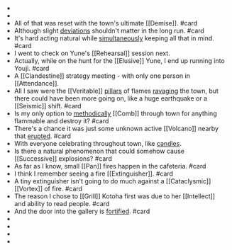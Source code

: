 -
-
- All of that was reset with the town's ultimate [[Demise]]. #card
- Although slight [deviations]([[Deviation]]) shouldn't matter in the long run. #card
- It's hard acting natural while [simultaneously]([[Simultaneous]]) keeping all that in mind. #card
- I went to check on Yune's [[Rehearsal]] session next.
- Actually, while on the hunt for the [[Elusive]] Yune, I end up running into Youji. #card
- A [[Clandestine]] strategy meeting - with only one person in [[Attendance]].
- All I saw were the [[Veritable]] [pillars]([[Pillar]]) of flames [ravaging]([[Ravage]]) the town, but there could have been more going on, like a huge earthquake or a [[Seismic]] shift. #card
- Is my only option to [methodically]([[Methodical]]) [[Comb]] through town for anything flammable and destroy it? #card
- There's a chance it was just some unknown active [[Volcano]] nearby that [erupted]([[Erupt]]). #card
- With everyone celebrating throughout town, like [candles]([[Candle]]).
- Is there a natural phenomenon that could somehow cause [[Successive]] explosions? #card
- As far as I know, small [[Pan]] fires happen in the cafeteria. #card
- I think I remember seeing a fire [[Extinguisher]]. #card
- A tiny extinguisher isn't going to do much against a [[Cataclysmic]] [[Vortex]] of fire. #card
- The reason I chose to [[Grill]] Kotoha first was due to her [[Intellect]] and ability to read people. #card
- And the door into the gallery is [fortified]([[Fortify]]). #card
-
-
-
-